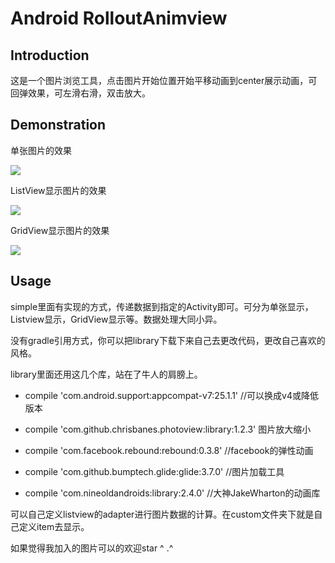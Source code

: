 Android RolloutAnimview
==
Introduction
--
这是一个图片浏览工具，点击图片开始位置开始平移动画到center展示动画，可回弹效果，可左滑右滑，双击放大。

Demonstration
--
单张图片的效果

![](https://github.com/Arthurshen98/RolloutAnimView/blob/master/gif/rollout_1.gif) 

ListView显示图片的效果

![](https://github.com/Arthurshen98/RolloutAnimView/blob/master/gif/rollout_7.gif) 

GridView显示图片的效果

![](https://github.com/Arthurshen98/RolloutAnimView/blob/master/gif/rollout_10.gif) 

Usage
--
simple里面有实现的方式，传递数据到指定的Activity即可。可分为单张显示，Listview显示，GridView显示等。数据处理大同小异。

没有gradle引用方式，你可以把library下载下来自己去更改代码，更改自己喜欢的风格。

library里面还用这几个库，站在了牛人的肩膀上。

 * compile 'com.android.support:appcompat-v7:25.1.1' //可以换成v4或降低版本
 
 * compile 'com.github.chrisbanes.photoview:library:1.2.3' 图片放大缩小
 
 * compile 'com.facebook.rebound:rebound:0.3.8' //facebook的弹性动画
 
 * compile 'com.github.bumptech.glide:glide:3.7.0' //图片加载工具
 
 * compile 'com.nineoldandroids:library:2.4.0' //大神JakeWharton的动画库
 
 可以自己定义listview的adapter进行图片数据的计算。在custom文件夹下就是自己定义item去显示。
 
 如果觉得我加入的图片可以的欢迎star ^ .^

